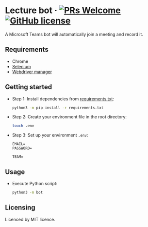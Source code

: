 # Lecture bot &middot; [![PRs Welcome](https://img.shields.io/badge/PRs-welcome-brightgreen.svg?style=flat-square)](http://makeapullrequest.com) [![GitHub license](https://img.shields.io/badge/license-MIT-blue.svg?style=flat-square)](https://github.com/beeklz/teams-lecture-bot/blob/main/LICENCE)

A Microsoft Teams bot will automatically join a meeting and record it.

## Requirements

- Chrome
- [Selenium](https://github.com/SeleniumHQ/selenium)
- [Webdriver manager](https://github.com/bonigarcia/webdrivermanager)

## Getting started

- Step 1:
  Install dependencies from [requirements.txt](requirements.txt):

  ```bash
  python3 -m pip install -r requirements.txt
  ```

- Step 2:
  Create your environment file in the root directory:

  ```bash
  touch .env
  ```

- Step 3:
  Set up your environment `.env`:

  ```text
  EMAIL=
  PASSWORD=

  TEAM=
  ```

## Usage

- Execute Python script:

  ```bash
  python3 -m bot
  ```

## Licensing

Licenced by MIT licence.
